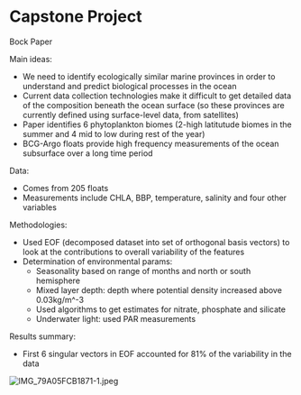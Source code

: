 # Capstone Project

Bock Paper

Main ideas:

- We need to identify ecologically similar marine provinces in order to understand and predict biological processes in the ocean
- Current data collection technologies make it difficult to get detailed data of the composition beneath the ocean surface (so these provinces are currently defined using surface-level data, from satellites)
- Paper identifies 6 phytoplankton biomes (2-high latitutude biomes in the summer and 4 mid to low during rest of the year)
- BCG-Argo floats provide high frequency measurements of the ocean subsurface over a long time period

Data:

- Comes from 205 floats
- Measurements include CHLA, BBP, temperature, salinity and four other variables

Methodologies:

- Used EOF (decomposed dataset into set of orthogonal basis vectors) to look at the contributions to overall variability of the features
- Determination of environmental params:
    - Seasonality based on range of months and north or south hemisphere
    - Mixed layer depth: depth where potential density increased above 0.03kg/m^-3
    - Used algorithms to get estimates for nitrate, phosphate and silicate
    - Underwater light: used PAR measurements

Results summary:

- First 6 singular vectors in EOF accounted for 81% of the variability in the data

![IMG_79A05FCB1871-1.jpeg](Capstone%20Project%20355e720600244a6692fb715b0bdf8502/IMG_79A05FCB1871-1.jpeg)